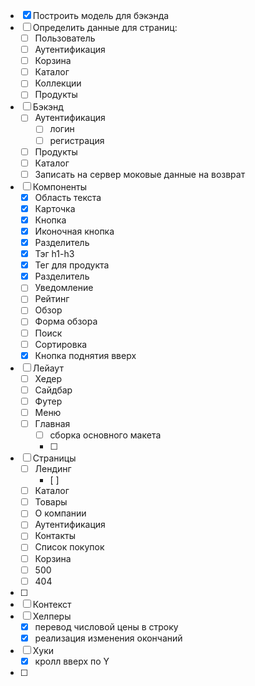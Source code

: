 - [x] Построить модель для бэкэнда
- [ ] Определить данные для страниц:
	- [ ] Пользователь
	- [ ] Аутентификация
	- [ ] Корзина
	- [ ] Каталог 
	- [ ] Коллекции
	- [ ] Продукты
- [ ] Бэкэнд
	- [ ] Аутентификация
		- [ ] логин
		- [ ] регистрация
	- [ ] Продукты
	- [ ] Каталог
	- [ ] Записать на сервер моковые данные на возврат
- [ ] Компоненты
	- [x] Область текста
	- [x] Карточка
	- [x] Кнопка
	- [x] Иконочная кнопка
	- [x] Разделитель
	- [x] Тэг h1-h3
	- [x] Тег для продукта
	- [x] Разделитель
	- [ ] Уведомление
	- [ ] Рейтинг
	- [ ] Обзор
	- [ ] Форма обзора
	- [ ] Поиск
	- [ ] Сортировка
	- [x] Кнопка поднятия вверх
- [ ] Лейаут
	- [ ] Хедер
	- [ ] Сайдбар
	- [ ] Футер
	- [ ] Меню
	- [ ] Главная
		- [ ] сборка основного макета
		- [ ] 
- [ ] Страницы
	- [ ] Лендинг
		- [ ] 
	- [ ] Каталог
	- [ ] Товары
	- [ ] О компании
	- [ ] Аутентификация
	- [ ] Контакты
	- [ ] Список покупок
	- [ ] Корзина
	- [ ] 500
	- [ ] 404
- [ ] 
- [ ] Контекст
- [ ] Хелперы
	- [x] перевод числовой цены в строку
	- [x] реализация изменения окончаний
- [ ] Хуки
	- [x] кролл вверх по Y
- [ ] 